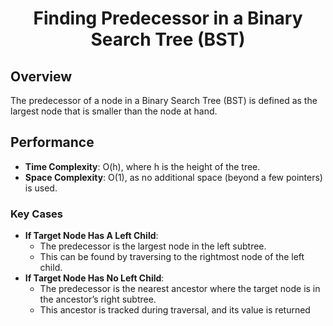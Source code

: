 <h1 align="center">Finding Predecessor in a Binary Search Tree (BST)</h1>

## Overview
The predecessor of a node in a Binary Search Tree (BST) is defined as the largest node that is smaller than the node at hand.

## Performance
- **Time Complexity**: O(h), where h is the height of the tree.
- **Space Complexity**: O(1), as no additional space (beyond a few pointers) is used.

### Key Cases
- **If Target Node Has A Left Child**:
	- The predecessor is the largest node in the left subtree.
	- This can be found by traversing to the rightmost node of the left child.
- **If Target Node Has No Left Child**:
	- The predecessor is the nearest ancestor where the target node is in the ancestor’s right subtree.
	- This ancestor is tracked during traversal, and its value is returned